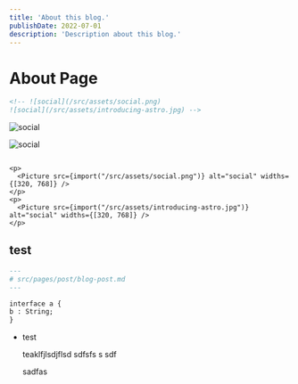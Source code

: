 ```yaml
---
title: 'About this blog.'
publishDate: 2022-07-01
description: 'Description about this blog.'
---
```


# About Page

```html
<!-- ![social](/src/assets/social.png)
![social](/src/assets/introducing-astro.jpg) -->
```

![social](/assets/social.png)

![social](/assets/introducing-astro.jpg)

```

<p>
  <Picture src={import("/src/assets/social.png")} alt="social" widths={[320, 768]} />
</p>
<p>
  <Picture src={import("/src/assets/introducing-astro.jpg")} alt="social" widths={[320, 768]} />
</p>
```

## test

```markdown {5}
---
# src/pages/post/blog-post.md
---

interface a {
b : String;
}
```

- test

  teaklfjlsdjflsd
  sdfsfs
  s
  sdf

  sadfas

